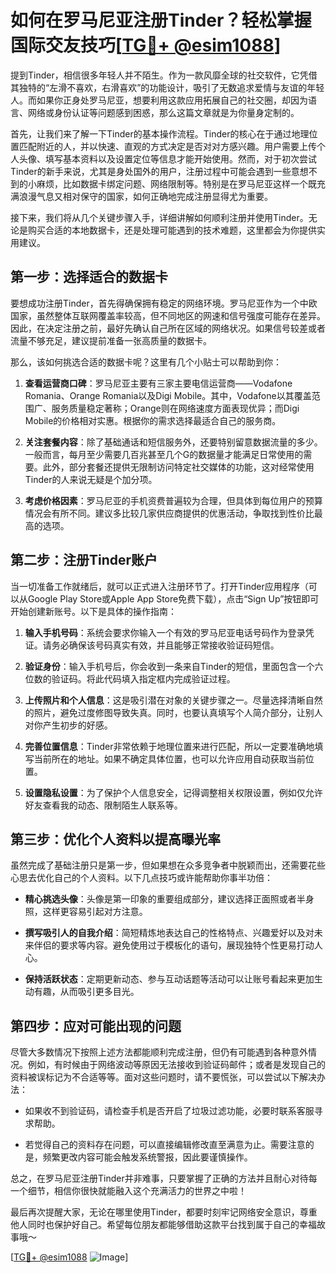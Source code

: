 # 如何在罗马尼亚注册Tinder？轻松掌握国际交友技巧[[TG💪+ @esim1088](https://t.me/s/esim1088)]

提到Tinder，相信很多年轻人并不陌生。作为一款风靡全球的社交软件，它凭借其独特的“左滑不喜欢，右滑喜欢”的功能设计，吸引了无数追求爱情与友谊的年轻人。而如果你正身处罗马尼亚，想要利用这款应用拓展自己的社交圈，却因为语言、网络或身份认证等问题感到困惑，那么这篇文章就是为你量身定制的。

首先，让我们来了解一下Tinder的基本操作流程。Tinder的核心在于通过地理位置匹配附近的人，并以快速、直观的方式决定是否对对方感兴趣。用户需要上传个人头像、填写基本资料以及设置定位等信息才能开始使用。然而，对于初次尝试Tinder的新手来说，尤其是身处国外的用户，注册过程中可能会遇到一些意想不到的小麻烦，比如数据卡绑定问题、网络限制等。特别是在罗马尼亚这样一个既充满浪漫气息又相对保守的国家，如何正确地完成注册显得尤为重要。

接下来，我们将从几个关键步骤入手，详细讲解如何顺利注册并使用Tinder。无论是购买合适的本地数据卡，还是处理可能遇到的技术难题，这里都会为你提供实用建议。

## 第一步：选择适合的数据卡

要想成功注册Tinder，首先得确保拥有稳定的网络环境。罗马尼亚作为一个中欧国家，虽然整体互联网覆盖率较高，但不同地区的网速和信号强度可能存在差异。因此，在决定注册之前，最好先确认自己所在区域的网络状况。如果信号较差或者流量不够充足，建议提前准备一张高质量的数据卡。

那么，该如何挑选合适的数据卡呢？这里有几个小贴士可以帮助到你：

1. **查看运营商口碑**：罗马尼亚主要有三家主要电信运营商——Vodafone Romania、Orange Romania以及Digi Mobile。其中，Vodafone以其覆盖范围广、服务质量稳定著称；Orange则在网络速度方面表现优异；而Digi Mobile的价格相对实惠。根据你的需求选择最适合自己的服务商。
   
2. **关注套餐内容**：除了基础通话和短信服务外，还要特别留意数据流量的多少。一般而言，每月至少需要几百兆甚至几个G的数据量才能满足日常使用的需要。此外，部分套餐还提供无限制访问特定社交媒体的功能，这对经常使用Tinder的人来说无疑是个加分项。

3. **考虑价格因素**：罗马尼亚的手机资费普遍较为合理，但具体到每位用户的预算情况会有所不同。建议多比较几家供应商提供的优惠活动，争取找到性价比最高的选项。

## 第二步：注册Tinder账户

当一切准备工作就绪后，就可以正式进入注册环节了。打开Tinder应用程序（可以从Google Play Store或Apple App Store免费下载），点击“Sign Up”按钮即可开始创建新账号。以下是具体的操作指南：

1. **输入手机号码**：系统会要求你输入一个有效的罗马尼亚电话号码作为登录凭证。请务必确保该号码真实有效，并且能够正常接收验证码短信。

2. **验证身份**：输入手机号后，你会收到一条来自Tinder的短信，里面包含一个六位数的验证码。将此代码填入指定框内完成验证过程。

3. **上传照片和个人信息**：这是吸引潜在对象的关键步骤之一。尽量选择清晰自然的照片，避免过度修图导致失真。同时，也要认真填写个人简介部分，让别人对你产生初步的好感。

4. **完善位置信息**：Tinder非常依赖于地理位置来进行匹配，所以一定要准确地填写当前所在的地址。如果不确定具体位置，也可以允许应用自动获取当前位置。

5. **设置隐私设置**：为了保护个人信息安全，记得调整相关权限设置，例如仅允许好友查看我的动态、限制陌生人联系等。

## 第三步：优化个人资料以提高曝光率

虽然完成了基础注册只是第一步，但如果想在众多竞争者中脱颖而出，还需要花些心思去优化自己的个人资料。以下几点技巧或许能帮助你事半功倍：

- **精心挑选头像**：头像是第一印象的重要组成部分，建议选择正面照或者半身照，这样更容易引起对方注意。
  
- **撰写吸引人的自我介绍**：简短精炼地表达自己的性格特点、兴趣爱好以及对未来伴侣的要求等内容。避免使用过于模板化的语句，展现独特个性更易打动人心。

- **保持活跃状态**：定期更新动态、参与互动话题等活动可以让账号看起来更加生动有趣，从而吸引更多目光。

## 第四步：应对可能出现的问题

尽管大多数情况下按照上述方法都能顺利完成注册，但仍有可能遇到各种意外情况。例如，有时候由于网络波动等原因无法接收到验证码邮件；或者是发现自己的资料被误标记为不合适等等。面对这些问题时，请不要慌张，可以尝试以下解决办法：

- 如果收不到验证码，请检查手机是否开启了垃圾过滤功能，必要时联系客服寻求帮助。
  
- 若觉得自己的资料存在问题，可以直接编辑修改直至满意为止。需要注意的是，频繁更改内容可能会触发系统警报，因此要谨慎操作。

总之，在罗马尼亚注册Tinder并非难事，只要掌握了正确的方法并且耐心对待每一个细节，相信你很快就能融入这个充满活力的世界之中啦！

最后再次提醒大家，无论在哪里使用Tinder，都要时刻牢记网络安全意识，尊重他人同时也保护好自己。希望每位朋友都能够借助这款平台找到属于自己的幸福故事哦～

[[TG💪+ @esim1088](https://t.me/s/esim1088) ![Image](https://i.postimg.cc/4NQfJmqS/Snipaste-2025-05-13-00-14-12.png)]